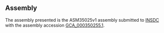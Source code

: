 

Assembly
--------

The assembly presented is the ASM35025v1 assembly submitted to
[INSDC](http://www.insdc.org) with the assembly accession
[GCA\_000350255.1](http://www.ebi.ac.uk/ena/data/view/GCA_000350255.1).
